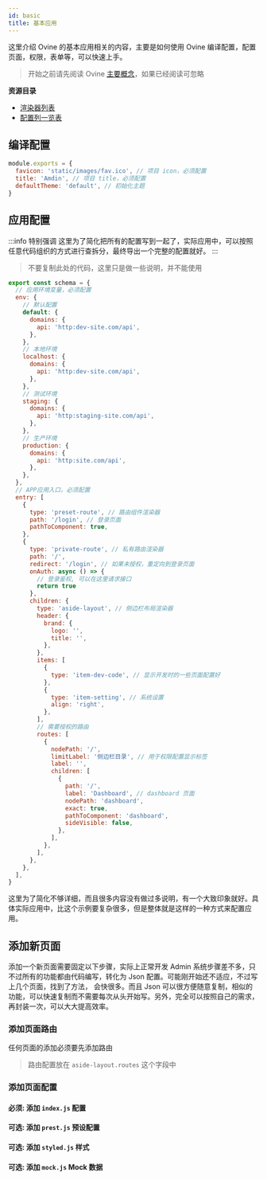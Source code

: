```yaml
---
id: basic
title: 基本应用
---
```


这里介绍 Ovine 的基本应用相关的内容，主要是如何使用 Ovine 编译配置，配置页面，权限，表单等，可以快速上手。

> 开始之前请先阅读 Ovine [主要概念](/org/docs/guides/concepts)，如果已经阅读可忽略

**资源目录**

- [渲染器列表](/org/docs/advance/renderers)
- [配置列一览表](/org/docs/advance/configurations)

## 编译配置

```js title="/ovine.config.js 编译配置"
module.exports = {
  favicon: 'static/images/fav.ico', // 项目 icon，必须配置
  title: 'Amdin', // 项目 title，必须配置
  defaultTheme: 'default', // 初始化主题
}
```

## 应用配置

:::info 特别强调
这里为了简化把所有的配置写到一起了，实际应用中，可以按照任意代码组织的方式进行查拆分，最终导出一个完整的配置就好。
:::

> 不要复制此处的代码，这里只是做一些说明，并不能使用

```js title="/src/index.js Ovine应用配置"
export const schema = {
  // 应用环境变量，必须配置
  env: {
    // 默认配置
    default: {
      domains: {
        api: 'http:dev-site.com/api',
      },
    },
    // 本地环境
    localhost: {
      domains: {
        api: 'http:dev-site.com/api',
      },
    },
    // 测试环境
    staging: {
      domains: {
        api: 'http:staging-site.com/api',
      },
    },
    // 生产环境
    production: {
      domains: {
        api: 'http:site.com/api',
      },
    },
  },
  // APP应用入口，必须配置
  entry: [
    {
      type: 'preset-route', // 路由组件渲染器
      path: '/login', // 登录页面
      pathToComponent: true,
    },
    {
      type: 'private-route', // 私有路由渲染器
      path: '/',
      redirect: '/login', // 如果未授权，重定向到登录页面
      onAuth: async () => {
        // 登录鉴权, 可以在这里请求接口
        return true
      },
      children: {
        type: 'aside-layout', // 侧边栏布局渲染器
        header: {
          brand: {
            logo: '',
            title: '',
          },
        },
        items: [
          {
            type: 'item-dev-code', // 显示开发时的一些页面配置好
          },
          {
            type: 'item-setting', // 系统设置
            align: 'right',
          },
        ],
        // 需要授权的路由
        routes: [
          {
            nodePath: '/',
            limitLabel: '侧边栏目录', // 用于权限配置显示标签
            label: '',
            children: [
              {
                path: '/',
                label: 'Dashboard', // dashboard 页面
                nodePath: 'dashboard',
                exact: true,
                pathToComponent: 'dashboard',
                sideVisible: false,
              },
            ],
          },
        ],
      },
    },
  ],
}
```

这里为了简化不够详细，而且很多内容没有做过多说明，有一个大致印象就好。具体实际应用中，比这个示例要复杂很多，但是整体就是这样的一种方式来配置应用。

## 添加新页面

添加一个新页面需要固定以下步骤，实际上正常开发 Admin 系统步骤差不多，只不过所有的功能都由代码编写，转化为 Json 配置。可能刚开始还不适应，不过写上几个页面，找到了方法， 会快很多。而且 Json 可以很方便随意复制，相似的功能，可以快速复制而不需要每次从头开始写。另外，完全可以按照自己的需求，再封装一次，可以大大提高效率。

### 添加页面路由

任何页面的添加必须要先添加路由

> 路由配置放在 `aside-layout.routes` 这个字段中

### 添加页面配置

#### 必须: 添加 `index.js` 配置

#### 可选: 添加 `prest.js` 预设配置

#### 可选: 添加 `styled.js` 样式

#### 可选: 添加 `mock.js` Mock 数据
